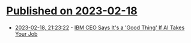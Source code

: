 # [Published on 2023-02-18](index.md)

* [2023-02-18, 21:23:22](https://news.ycombinator.com/item?id=34851243) - [IBM CEO Says It&#x27;s a &#x27;Good Thing&#x27; If AI Takes Your Job](https://gizmodo.com/ai-chatgpt-ibm-ceo-take-jobs-bing-google-bard-1850128531)
